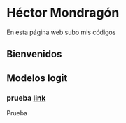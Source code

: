 # Héctor Mondragón
En esta página web subo mis códigos

## Bienvenidos

## Modelos logit

### prueba [link](prueba)

Prueba 
